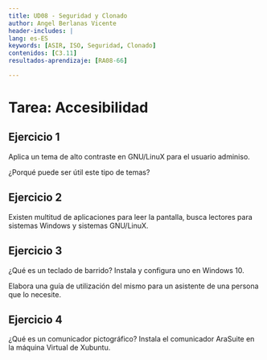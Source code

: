```yaml
---
title: UD08 - Seguridad y Clonado
author: Angel Berlanas Vicente
header-includes: |
lang: es-ES
keywords: [ASIR, ISO, Seguridad, Clonado]
contenidos: [C3.11]
resultados-aprendizaje: [RA08-66]

---
```


# Tarea: Accesibilidad

## Ejercicio 1

Aplica un tema de alto contraste en GNU/LinuX para el usuario adminiso.

¿Porqué puede ser útil este tipo de temas?

## Ejercicio 2

Existen multitud de aplicaciones para leer la pantalla, busca lectores para sistemas Windows y sistemas GNU/LinuX.

## Ejercicio 3

¿Qué es un teclado de barrido? Instala y configura uno en Windows 10.

Elabora una guía de utilización del mismo para un asistente de una persona que lo necesite.

## Ejercicio 4

¿Qué es un comunicador pictográfico? Instala el comunicador AraSuite en la máquina Virtual de Xubuntu.
